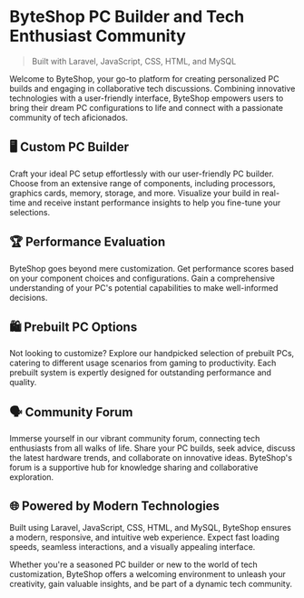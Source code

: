 # ByteShop PC Builder and Tech Enthusiast Community

> Built with  Laravel, JavaScript, CSS, HTML, and MySQL

Welcome to ByteShop, your go-to platform for creating personalized PC builds and engaging in collaborative tech discussions. Combining innovative technologies with a user-friendly interface, ByteShop empowers users to bring their dream PC configurations to life and connect with a passionate community of tech aficionados.

## 🖥️ Custom PC Builder
Craft your ideal PC setup effortlessly with our user-friendly PC builder. Choose from an extensive range of components, including processors, graphics cards, memory, storage, and more. Visualize your build in real-time and receive instant performance insights to help you fine-tune your selections.

## 🏆 Performance Evaluation
ByteShop goes beyond mere customization. Get performance scores based on your component choices and configurations. Gain a comprehensive understanding of your PC's potential capabilities to make well-informed decisions.

## 🛍️ Prebuilt PC Options
Not looking to customize? Explore our handpicked selection of prebuilt PCs, catering to different usage scenarios from gaming to productivity. Each prebuilt system is expertly designed for outstanding performance and quality.

## 🗣️ Community Forum
Immerse yourself in our vibrant community forum, connecting tech enthusiasts from all walks of life. Share your PC builds, seek advice, discuss the latest hardware trends, and collaborate on innovative ideas. ByteShop's forum is a supportive hub for knowledge sharing and collaborative exploration.

## 🌐 Powered by Modern Technologies
Built using Laravel, JavaScript, CSS, HTML, and MySQL, ByteShop ensures a modern, responsive, and intuitive web experience. Expect fast loading speeds, seamless interactions, and a visually appealing interface.

Whether you're a seasoned PC builder or new to the world of tech customization, ByteShop offers a welcoming environment to unleash your creativity, gain valuable insights, and be part of a dynamic tech community.
